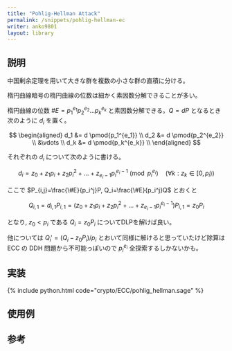 ```yaml
---
title: "Pohlig-Hellman Attack"
permalink: /snippets/pohlig-hellman-ec
writer: anko9801
layout: library
---
```


## 説明

中国剰余定理を用いて大きな群を複数の小さな群の直積に分ける。

楕円曲線暗号の楕円曲線の位数は細かく素因数分解できることが多い。

楕円曲線の位数 $\#E = p_1^{e_1}p_2^{e_2}\ldots p_k^{e_k}$ と素因数分解できる。$Q = dP$ となるとき次のように $d_i$ を置く。

$$
\begin{aligned}
d_1 &= d \pmod{p_1^{e_1}} \\
d_2 &= d \pmod{p_2^{e_2}} \\
&\vdots \\
d_k &= d \pmod{p_k^{e_k}} \\
\end{aligned}
$$

それぞれの $d_i$ について次のように書ける。

$$
d_i=z_0+z_1p_i+z_2p_i^2+\ldots+z_{e_i−1}p_i^{e_i−1} \pmod{p_i^{e_i}} \quad (∀k:z_k \in [0,p_i))
$$

ここで $P_{i,j}=\frac{\#E}{p_i^j}P, Q_i=\frac{\#E}{p_i^j}Q$ とおくと

$$
Q_{i,1} = d_{i,1}P_{i,1} = (z_0+z_1p_i+z_2p_i^2+\ldots+z_{e_i−1}p_i^{e_i−1})P_{i,1} = z_0P_i
$$

となり, $z_0 < p_i$ である $Q_i = z_0P_i$ についてDLPを解けば良い。

他については $Q_i' = (Q_i - z_0P_i) / p_i$ とおいて同様に解けると思っていたけど除算は ECC の DDH 問題から不可能っぽいので $p_i^{e_i}$ 全探索するしかないかも。

## 実装

{% include python.html code="crypto/ECC/pohlig_hellman.sage" %}

## 使用例

## 参考
